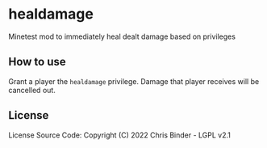 # healdamage
Minetest mod to immediately heal dealt damage based on privileges

## How to use
Grant a player the `healdamage` privilege. Damage that player receives will be cancelled out.

## License
License Source Code: Copyright (C) 2022 Chris Binder - LGPL v2.1
